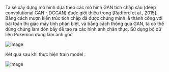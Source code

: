 Ta sẽ xây dựng mô hình dựa theo các mô hình GAN tích chập sâu (deep convolutional GAN - DCGAN) được giới thiệu trong [Radford et al., 2015]. Bằng cách mượn kiến trúc tích chập đã được chứng minh là thành công với bài toán thị giác máy tính phân biệt, và bằng cách thông qua GAN, ta có thể dùng chúng làm đòn bẩy để tạo ra các hình ảnh chân thực.
Sử dụng bộ dữ liệu Pokemon dùng làm ảnh gốc 

![image](https://user-images.githubusercontent.com/76995105/126550607-74be9031-1119-440d-9ae8-bfa1eb157903.png)

Kêt quả sau khi thực hiện train model :

![image](https://user-images.githubusercontent.com/76995105/126550704-086a3fa2-d38c-44ea-88c2-38b0803f879a.png)

